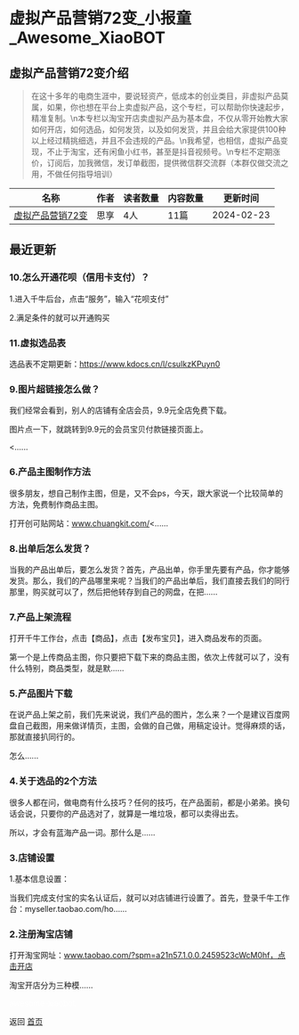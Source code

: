 # 虚拟产品营销72变_小报童_Awesome_XiaoBOT

## 虚拟产品营销72变介绍
> 在这十多年的电商生涯中，要说轻资产，低成本的创业类目，非虚拟产品莫属，如果，你也想在平台上卖虚拟产品，这个专栏，可以帮助你快速起步，精准复制。\n本专栏以淘宝开店卖虚拟产品为基本盘，不仅从零开始教大家如何开店，如何选品，如何发货，以及如何发货，并且会给大家提供100种以上经过精挑细选，并且不会违规的产品。\n我希望，也相信，虚拟产品变现，不止于淘宝，还有闲鱼小红书，甚至是抖音视频号。\n专栏不定期涨价，订阅后，加我微信，发订单截图，提供微信群交流群（本群仅做交流之用，不做任何指导培训）  
  


|名称|作者|读者数量|内容数量|更新时间|
|---|---|---|---|---|
|[虚拟产品营销72变](https://xiaobot.net/p/xuni2023?refer=9c3f1c95-a052-465a-9902-f6d75080262a)|思享|4人|11篇|2024-02-23|

## 最近更新
### 10.怎么开通花呗（信用卡支付）？

1.进入千牛后台，点击“服务”，输入“花呗支付”

2.满足条件的就可以开通购买

### 11.虚拟选品表

选品表不定期更新：https://www.kdocs.cn/l/csuIkzKPuyn0

### 9.图片超链接怎么做？

我们经常会看到，别人的店铺有全店会员，9.9元全店免费下载。

图片点一下，就跳转到9.9元的会员宝贝付款链接页面上。

<......

### 6.产品主图制作方法

很多朋友，想自己制作主图，但是，又不会ps，今天，跟大家说一个比较简单的方法，免费制作商品主图。

打开创可贴网站：www.chuangkit.com/<......

### 8.出单后怎么发货？

当我的产品出单后，要怎么发货？首先，产品出单，你手里先要有产品，你才能够发货。那么，我们的产品哪里来呢？当我们的产品出单后，我们直接去我们的同行那里，购买就可以了，然后把他转存到自己的网盘，在把......

### 7.产品上架流程

打开千牛工作台，点击【商品】，点击【发布宝贝】，进入商品发布的页面。

第一个是上传商品主图，你只要把下载下来的商品主图，依次上传就可以了，没有什么特别，商品类型，就是默......

### 5.产品图片下载

在说产品上架之前，我们先来说说，我们产品的图片，怎么来？一个是建议百度网盘自己截图，用来做详情页，主图，会做的自己做，用稿定设计。觉得麻烦的话，那就直接扒同行的。

怎么......

### 4.关于选品的2个方法

很多人都在问，做电商有什么技巧？任何的技巧，在产品面前，都是小弟弟。换句话会说，只要你的产品选对了，就算是一堆垃圾，都可以卖得出去。

所以，才会有蓝海产品一词。那什么是......

### 3.店铺设置

1.基本信息设置：



当我们完成支付宝的实名认证后，就可以对店铺进行设置了。首先，登录千牛工作台：myseller.taobao.com/ho......

### 2.注册淘宝店铺

打开淘宝网址：www.taobao.com/?spm=a21n57.1.0.0.2459523cWcM0hf，点击开店

淘宝开店分为三种模......


<a href="https://github.com/Reno9527/awesome-xiaobot" style="color: white; text-decoration: none;">awesome-xiaobot</a>

返回 [首页](../README.md)
